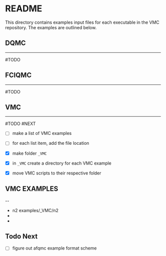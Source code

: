 # README

This directory contains examples input files for each executable in the VMC repository. The examples are outlined below. 


## DQMC
---
#TODO 

## FCIQMC
---
#TODO


## VMC 
---

#TODO #NEXT

- [ ] make a list of VMC examples 
- [ ] for each list item, add the file location
- [x] make folder `_VMC`
- [x] in `_VMC` create a directory for each VMC example
- [x] move VMC scripts to their respective folder



## VMC EXAMPLES 
--
- n2 examples/_VMC/n2
- 
- 
## Todo Next
- [ ] figure out afqmc example format scheme





